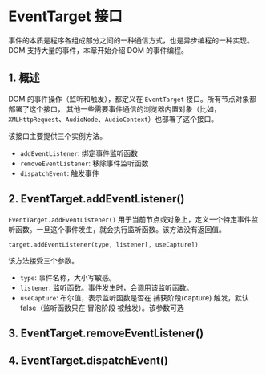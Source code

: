 # EventTarget 接口

事件的本质是程序各组成部分之间的一种通信方式，也是异步编程的一种实现。
DOM 支持大量的事件，本章开始介绍 DOM 的事件编程。

## 1. 概述

DOM 的事件操作（监听和触发），都定义在 `EventTarget` 接口。所有节点对象都部署了这个接口，
其他一些需要事件通信的浏览器内置对象（比如，`XMLHttpRequest`、`AudioNode`、`AudioContext`）也部署了这个接口。

该接口主要提供三个实例方法。

- `addEventListener`: 绑定事件监听函数
- `removeEventListener`: 移除事件监听函数
- `dispatchEvent`: 触发事件

## 2. EventTarget.addEventListener()

`EventTarget.addEventListener()` 用于当前节点或对象上，定义一个特定事件监听函数。一旦这个事件发生，就会执行监听函数。该方法没有返回值。

`target.addEventListener(type, listener[, useCapture])`

该方法接受三个参数。

- `type`: 事件名称，大小写敏感。
- `listener`: 监听函数。事件发生时，会调用该监听函数。
- `useCapture`: 布尔值，表示监听函数是否在 捕获阶段(capture) 触发，默认false（监听函数只在 冒泡阶段 被触发）。该参数可选

## 3. EventTarget.removeEventListener()

## 4. EventTarget.dispatchEvent()
